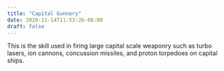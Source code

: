 ```yaml
---
title: "Capital Gunnery"
date: 2020-11-14T11:53:26-08:00
draft: false
---
```


This is the skill used in firing large capital scale weaponry such as turbo lasers, ion cannons, concussion missiles, and proton torpedoes on capital ships.